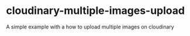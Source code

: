 # cloudinary-multiple-images-upload
A simple example with a how to upload multiple images on cloudinary
